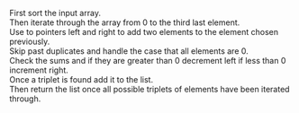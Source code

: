 First sort the input array.  
Then iterate through the array from 0 to the third last element.  
Use to pointers left and right to add two elements to the element chosen previously.  
Skip past duplicates and handle the case that all elements are 0.  
Check the sums and if they are greater than 0 decrement left if less than 0 increment right.  
Once a triplet is found add it to the list.  
Then return the list once all possible triplets of elements have been iterated through. 

